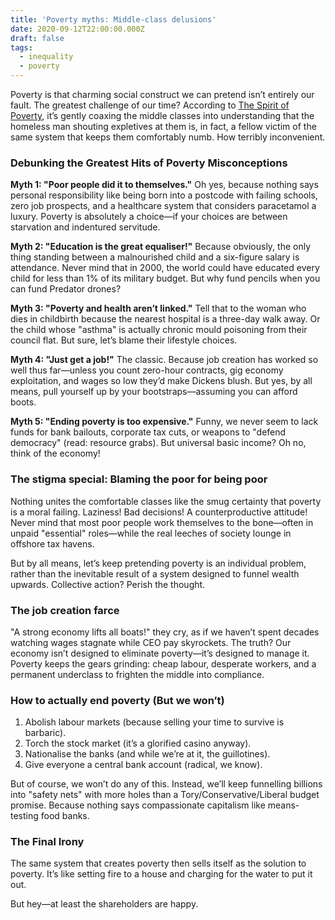 ```yaml
---
title: 'Poverty myths: Middle-class delusions'
date: 2020-09-12T22:00:00.000Z
draft: false
tags:
  - inequality
  - poverty
---
```


Poverty is that charming social construct we can pretend isn’t entirely our fault. The greatest challenge of our time? According to [The Spirit of Poverty](https://rhydwildermuth.com/2015/04/14/the-spirit-of-poverty/), it’s gently coaxing the middle classes into understanding that the homeless man shouting expletives at them is, in fact, a fellow victim of the same system that keeps them comfortably numb. How terribly inconvenient.

### Debunking the Greatest Hits of Poverty Misconceptions

**Myth 1: "Poor people did it to themselves."** 
Oh yes, because nothing says personal responsibility like being born into a postcode with failing schools, zero job prospects, and a healthcare system that considers paracetamol a luxury. Poverty is absolutely a choice—if your choices are between starvation and indentured servitude.

**Myth 2: "Education is the great equaliser!"** 
Because obviously, the only thing standing between a malnourished child and a six-figure salary is attendance. Never mind that in 2000, the world could have educated every child for less than 1% of its military budget. But why fund pencils when you can fund Predator drones?

**Myth 3: "Poverty and health aren’t linked."** 
Tell that to the woman who dies in childbirth because the nearest hospital is a three-day walk away. Or the child whose "asthma" is actually chronic mould poisoning from their council flat. But sure, let’s blame their lifestyle choices.

**Myth 4: "Just get a job!"** 
The classic. Because job creation has worked so well thus far—unless you count zero-hour contracts, gig economy exploitation, and wages so low they’d make Dickens blush. But yes, by all means, pull yourself up by your bootstraps—assuming you can afford boots.

**Myth 5: "Ending poverty is too expensive."** 
Funny, we never seem to lack funds for bank bailouts, corporate tax cuts, or weapons to "defend democracy" (read: resource grabs). But universal basic income? Oh no, think of the economy!

### The stigma special: Blaming the poor for being poor

Nothing unites the comfortable classes like the smug certainty that poverty is a moral failing. Laziness! Bad decisions! A counterproductive attitude! Never mind that most poor people work themselves to the bone—often in unpaid "essential" roles—while the real leeches of society lounge in offshore tax havens.

But by all means, let’s keep pretending poverty is an individual problem, rather than the inevitable result of a system designed to funnel wealth upwards. Collective action? Perish the thought.

### The job creation farce

"A strong economy lifts all boats!" they cry, as if we haven’t spent decades watching wages stagnate while CEO pay skyrockets. The truth? Our economy isn’t designed to eliminate poverty—it’s designed to manage it. Poverty keeps the gears grinding: cheap labour, desperate workers, and a permanent underclass to frighten the middle into compliance.

### How to actually end poverty (But we won’t)

1. Abolish labour markets (because selling your time to survive is barbaric).
2. Torch the stock market (it’s a glorified casino anyway).
3. Nationalise the banks (and while we’re at it, the guillotines).
4. Give everyone a central bank account (radical, we know).

But of course, we won’t do any of this. Instead, we’ll keep funnelling billions into "safety nets" with more holes than a Tory/Conservative/Liberal budget promise. Because nothing says compassionate capitalism like means-testing food banks.

### The Final Irony

The same system that creates poverty then sells itself as the solution to poverty. It’s like setting fire to a house and charging for the water to put it out.

But hey—at least the shareholders are happy.
